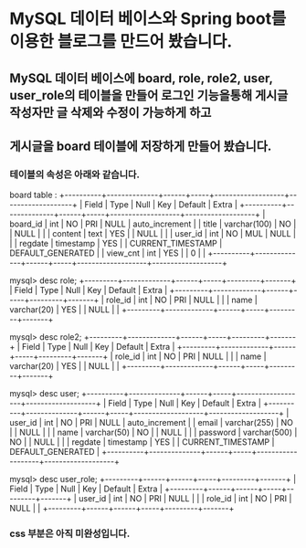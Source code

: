 # MySQL 데이터 베이스와 Spring boot를 이용한 블로그를 만드어 봤습니다.

## MySQL 데이터 베이스에 board, role, role2, user, user_role의 테이블을 만들어 로그인 기능을통해 게시글 작성자만 글 삭제와 수정이 가능하게 하고
## 게시글을 board 테이블에 저장하게 만들어 봤습니다.
### 테이블의 속성은 아래와 같습니다.
board table : 
+----------+--------------+------+-----+-------------------+-------------------+
| Field    | Type         | Null | Key | Default           | Extra             |
+----------+--------------+------+-----+-------------------+-------------------+
| board_id | int          | NO   | PRI | NULL              | auto_increment    |
| title    | varchar(100) | NO   |     | NULL              |                   |
| content  | text         | YES  |     | NULL              |                   |
| user_id  | int          | NO   | MUL | NULL              |                   |
| regdate  | timestamp    | YES  |     | CURRENT_TIMESTAMP | DEFAULT_GENERATED |
| view_cnt | int          | YES  |     | 0                 |                   |
+----------+--------------+------+-----+-------------------+-------------------+

mysql> desc role;
+---------+-------------+------+-----+---------+-------+
| Field   | Type        | Null | Key | Default | Extra |
+---------+-------------+------+-----+---------+-------+
| role_id | int         | NO   | PRI | NULL    |       |
| name    | varchar(20) | YES  |     | NULL    |       |
+---------+-------------+------+-----+---------+-------+

mysql> desc role2;
+---------+-------------+------+-----+---------+-------+
| Field   | Type        | Null | Key | Default | Extra |
+---------+-------------+------+-----+---------+-------+
| role_id | int         | NO   | PRI | NULL    |       |
| name    | varchar(20) | YES  |     | NULL    |       |
+---------+-------------+------+-----+---------+-------+

mysql> desc user;
+----------+--------------+------+-----+-------------------+-------------------+
| Field    | Type         | Null | Key | Default           | Extra             |
+----------+--------------+------+-----+-------------------+-------------------+
| user_id  | int          | NO   | PRI | NULL              | auto_increment    |
| email    | varchar(255) | NO   |     | NULL              |                   |
| name     | varchar(50)  | NO   |     | NULL              |                   |
| password | varchar(500) | NO   |     | NULL              |                   |
| regdate  | timestamp    | YES  |     | CURRENT_TIMESTAMP | DEFAULT_GENERATED |
+----------+--------------+------+-----+-------------------+-------------------+

mysql> desc user_role;
+---------+------+------+-----+---------+-------+
| Field   | Type | Null | Key | Default | Extra |
+---------+------+------+-----+---------+-------+
| user_id | int  | NO   | PRI | NULL    |       |
| role_id | int  | NO   | PRI | NULL    |       |
+---------+------+------+-----+---------+-------+

### css 부분은 아직 미완성입니다.
